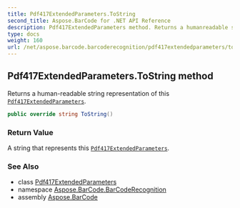 ```yaml
---
title: Pdf417ExtendedParameters.ToString
second_title: Aspose.BarCode for .NET API Reference
description: Pdf417ExtendedParameters method. Returns a humanreadable string representation of this Pdf417ExtendedParameters
type: docs
weight: 160
url: /net/aspose.barcode.barcoderecognition/pdf417extendedparameters/tostring/
---
```

## Pdf417ExtendedParameters.ToString method

Returns a human-readable string representation of this [`Pdf417ExtendedParameters`](../).

```csharp
public override string ToString()
```

### Return Value

A string that represents this [`Pdf417ExtendedParameters`](../).

### See Also

* class [Pdf417ExtendedParameters](../)
* namespace [Aspose.BarCode.BarCodeRecognition](../../pdf417extendedparameters/)
* assembly [Aspose.BarCode](../../../)


